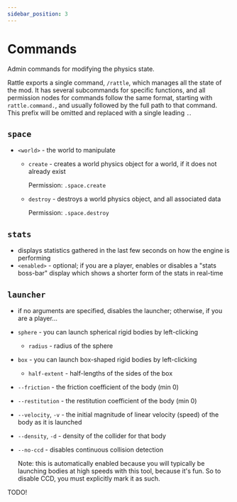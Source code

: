 ```yaml
---
sidebar_position: 3
---
```


# Commands

Admin commands for modifying the physics state.

Rattle exports a single command, `/rattle`, which manages all the state of the mod.
It has several subcommands for specific functions, and all permission nodes for commands
follow the same format, starting with `rattle.command.`, and usually followed by the full
path to that command. This prefix will be omitted and replaced with a single leading `.`.

## `space`

- `<world>` - the world to manipulate
  - `create` - creates a world physics object for a world, if it does not already exist

    Permission: `.space.create`

  - `destroy` - destroys a world physics object, and all associated data
    
    Permission: `.space.destroy`

## `stats`

- displays statistics gathered in the last few seconds on how the engine is performing
- `<enabled>` - optional; if you are a player, enables or disables a "stats boss-bar" display
  which shows a shorter form of the stats in real-time

## `launcher`

- if no arguments are specified, disables the launcher; otherwise, if you are a player...
- `sphere` - you can launch spherical rigid bodies by left-clicking
  - `radius` - radius of the sphere
- `box` - you can launch box-shaped rigid bodies by left-clicking
  - `half-extent` - half-lengths of the sides of the box
- `--friction` - the friction coefficient of the body (min 0)
- `--restitution` - the restitution coefficient of the body (min 0)
- `--velocity`, `-v` - the initial magnitude of linear velocity (speed) of the body as it is launched
- `--density`, `-d` - density of the collider for that body
- `--no-ccd` - disables continuous collision detection
  
  Note: this is automatically enabled because you will typically be launching bodies at high speeds
  with this tool, because it's fun. So to disable CCD, you must explicitly mark it as such.

TODO!
